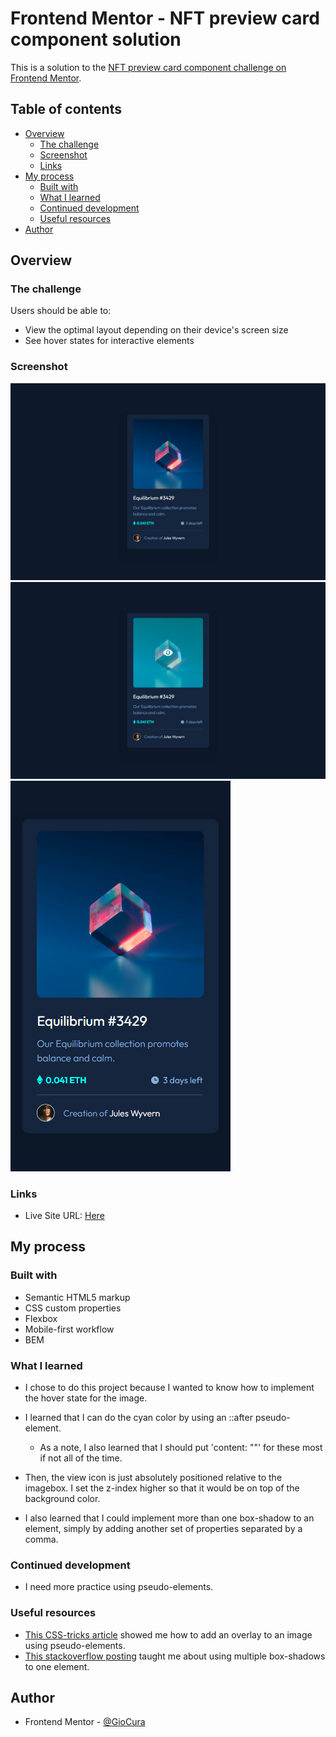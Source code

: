 # Frontend Mentor - NFT preview card component solution

This is a solution to the [NFT preview card component challenge on Frontend Mentor](https://www.frontendmentor.io/challenges/nft-preview-card-component-SbdUL_w0U).

## Table of contents

- [Overview](#overview)
  - [The challenge](#the-challenge)
  - [Screenshot](#screenshot)
  - [Links](#links)
- [My process](#my-process)
  - [Built with](#built-with)
  - [What I learned](#what-i-learned)
  - [Continued development](#continued-development)
  - [Useful resources](#useful-resources)
- [Author](#author)


## Overview

### The challenge

Users should be able to:

- View the optimal layout depending on their device's screen size
- See hover states for interactive elements

### Screenshot

![The desktop design](images/screenshot-desktop.png)
![The desktop design with active states](images/screenshot-desktop-active.png)
![The desktop design](images/screenshot-mobile.png)

### Links

- Live Site URL: [Here](https://gc12-nft-preview.netlify.app)

## My process

### Built with

- Semantic HTML5 markup
- CSS custom properties
- Flexbox
- Mobile-first workflow
- BEM

### What I learned

- I chose to do this project because I wanted to know how to implement the hover state for the image.

- I learned that I can do the cyan color by using an ::after pseudo-element.

  - As a note, I also learned that I should put 'content: ""' for these most if not all of the time.

- Then, the view icon is just absolutely positioned relative to the imagebox. I set the z-index higher so that it would be on top of the background color.

- I also learned that I could implement more than one box-shadow to an element, simply by adding another set of properties separated by a comma.

### Continued development

- I need more practice using pseudo-elements.

### Useful resources

- [This CSS-tricks article](https://css-tricks.com/7-practical-uses-for-the-before-and-after-pseudo-elements-in-css/#:~:text=CSS%20%3A%3Abefore%20and%20%3A%3A,present%20in%20the%20HTML%20content.) showed me how to add an overlay to an image using pseudo-elements.
- [This stackoverflow posting](https://stackoverflow.com/questions/8556604/is-there-a-way-to-use-two-css3-box-shadows-on-one-element) taught me about using multiple box-shadows to one element.

## Author

- Frontend Mentor - [@GioCura](https://www.frontendmentor.io/profile/GioCura)
